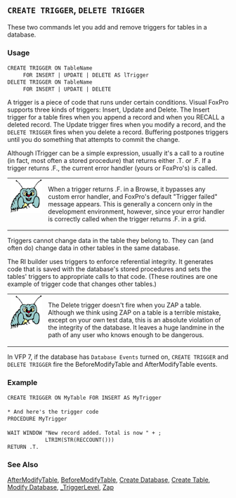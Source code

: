 ## `CREATE TRIGGER`, `DELETE TRIGGER`

These two commands let you add and remove triggers for tables in a database.

### Usage

```foxpro
CREATE TRIGGER ON TableName
     FOR INSERT | UPDATE | DELETE AS lTrigger
DELETE TRIGGER ON TableName
     FOR INSERT | UPDATE | DELETE
```

A trigger is a piece of code that runs under certain conditions. Visual FoxPro supports three kinds of triggers: Insert, Update and Delete. The Insert trigger for a table fires when you append a record and when you RECALL a deleted record. The Update trigger fires when you modify a record, and the `DELETE TRIGGER` fires when you delete a record. Buffering postpones triggers until you do something that attempts to commit the change.

Although lTrigger can be a simple expression, usually it's a call to a routine (in fact, most often a stored procedure) that returns either .T. or .F. If a trigger returns .F., the current error handler (yours or FoxPro's) is called.

<table>
<tr>
  <td width="17%" valign="top">
<img width="95" height="77" src="bug.gif">
  </td>
  <td width="83%">
  <p>When a trigger returns .F. in a Browse, it bypasses any custom error handler, and FoxPro's default &quot;Trigger failed&quot; message appears. This is generally a concern only in the development environment, however, since your error handler is correctly called when the trigger returns .F. in a grid.</p>
  </td>
 </tr>
</table>

Triggers cannot change data in the table they belong to. They can (and often do) change data in other tables in the same database. 

The RI builder uses triggers to enforce referential integrity. It generates code that is saved with the database's stored procedures and sets the tables' triggers to appropriate calls to that code. (These routines are one example of trigger code that changes other tables.)

<table>
<tr>
  <td width="17%" valign="top">
<img width="95" height="78" src="bug.gif">
  </td>
  <td width="83%">
  <p>The Delete trigger doesn't fire when you ZAP a table. Although we think using ZAP on a table is a terrible mistake, except on your own test data, this is an absolute violation of the integrity of the database. It leaves a huge landmine in the path of any user who knows enough to be dangerous.</p>
  </td>
 </tr>
</table>

In VFP 7, if the database has `Database Events` turned on, `CREATE TRIGGER` and `DELETE TRIGGER` fire the BeforeModifyTable and AfterModifyTable events.

### Example

```foxpro
CREATE TRIGGER ON MyTable FOR INSERT AS MyTrigger

* And here's the trigger code
PROCEDURE MyTrigger

WAIT WINDOW "New record added. Total is now " + ;
            LTRIM(STR(RECCOUNT()))
RETURN .T.
```
### See Also

[AfterModifyTable](s4g849.md), [BeforeModifyTable](s4g849.md), [Create Database](s4g315.md), [Create Table](s4g071.md), [Modify Database](s4g320.md), [_TriggerLevel](s4g635.md), [Zap](s4g096.md)